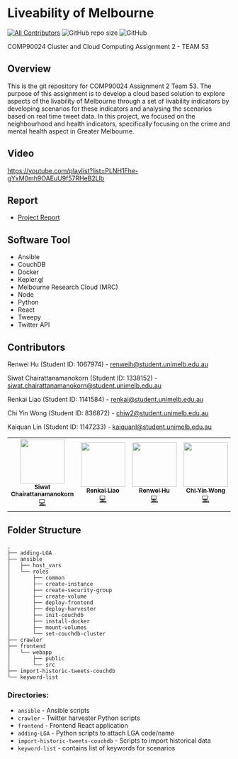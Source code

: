 # Liveability of Melbourne
[![All Contributors](https://img.shields.io/badge/all_contributors-5-orange.svg?style=flat-square)](#contributors-)
![GitHub repo size](https://img.shields.io/github/repo-size/jackson-hu1279/Livability-of-Melbourne)
![GitHub](https://img.shields.io/github/license/jackson-hu1279/Livability-of-Melbourne)


COMP90024 Cluster and Cloud Computing Assignment 2 - TEAM 53

 
## Overview
This is the git repository for COMP90024 Assignment 2 Team 53. The purpose of this assignment is to develop a cloud based solution to explore aspects of the livability of Melbourne through a set of livability indicators by developing scenarios for these indicators and analysing the scenarios based on real time tweet data. In this project, we focused on the neighbourhood and health indicators, specifically focusing on the crime and mental health aspect in Greater Melbourne. 

## Video
https://youtube.com/playlist?list=PLNH1Fhe-gYxM0mh9OAEuU9f57RHeB2Llb

## Report
- [Project Report](./CCC2022-Team53-Report.pdf)

## Software Tool
- Ansible
- CouchDB
- Docker
- Kepler.gl
- Melbourne Research Cloud (MRC)
- Node
- Python
- React 
- Tweepy
- Twitter API

## Contributors

Renwei Hu (Student ID: 1067974) - renweih@student.unimelb.edu.au

Siwat Chairattanamanokorn (Student ID: 1338152) - siwat.chairattanamanokorn@student.unimelb.edu.au

Renkai Liao (Student ID: 1141584) - renkai@student.unimelb.edu.au

Chi Yin Wong (Student ID: 836872) - chiw2@student.unimelb.edu.au

Kaiquan Lin (Student ID: 1147233) - kaiquanl@student.unimelb.edu.au

<!-- ALL-CONTRIBUTORS-LIST:START - Do not remove or modify this section -->
<!-- prettier-ignore-start -->
<!-- markdownlint-disable -->
<table>
  <tr>
    <td align="center"><a href="https://github.com/SiwatChairat"><img src="https://avatars.githubusercontent.com/u/48028669?v=4?s=100" width="100px;" alt=""/><br /><sub><b>Siwat Chairattanamanokorn</b></sub></a><br /><a href="https://github.com/jackson-hu1279/Livability-of-Melbourne/commits?author=SiwatChairat" title="Code">💻</a></td>
    <td align="center"><a href="https://github.com/kkiill"><img src="https://avatars.githubusercontent.com/u/44608285?v=4?s=100" width="100px;" alt=""/><br /><sub><b>Renkai Liao</b></sub></a><br /><a href="https://github.com/jackson-hu1279/Livability-of-Melbourne/commits?author=kkiill" title="Code">💻</a></td>
    <td align="center"><a href="https://github.com/jackson-hu1279"><img src="https://avatars.githubusercontent.com/u/68998854?v=4?s=100" width="100px;" alt=""/><br /><sub><b>Renwei Hu</b></sub></a><br /><a href="https://github.com/jackson-hu1279/Livability-of-Melbourne/commits?author=jackson-hu1279" title="Code">💻</a></td>
    <td align="center"><a href="https://github.com/chiwong97"><img src="https://avatars.githubusercontent.com/u/89626592?v=4?s=100" width="100px;" alt=""/><br /><sub><b>Chi Yin Wong</b></sub></a><br /><a href="https://github.com/jackson-hu1279/Livability-of-Melbourne/commits?author=chiwong97" title="Code">💻</a></td>
    <td align="center"><a href="https://github.com/Tianlalu233"><img src="https://avatars.githubusercontent.com/u/42634872?v=4?s=100" width="100px;" alt=""/><br /><sub><b>Kaiquan Lin</b></sub></a><br /><a href="https://github.com/jackson-hu1279/Livability-of-Melbourne/commits?author=Tianlalu233" title="Documentation">📖</a></td>
  </tr>
</table>

<!-- markdownlint-restore -->
<!-- prettier-ignore-end -->

<!-- ALL-CONTRIBUTORS-LIST:END -->

## Folder Structure
```
.
├── adding-LGA
├── ansible
│   ├── host_vars
│   └── roles
│       ├── common
│       ├── create-instance
│       ├── create-security-group
│       ├── create-volume
│       ├── deploy-frontend
│       ├── deploy-harvester
│       ├── init-couchdb
│       ├── install-docker
│       ├── mount-volumes
│       └── set-couchdb-cluster
├── crawler
├── frontend
│   └── webapp
│       ├── public
│       └── src
├── import-historic-tweets-couchdb
└── keyword-list
```
### Directories:
- `ansible` - Ansible scripts
- `crawler` - Twitter harvester Python scripts
- `frontend` - Frontend React application
- `adding-LGA` - Python scripts to attach LGA code/name
- `import-historic-tweets-couchdb` - Scripts to import historical data
- `keyword-list` - contains list of keywords for scenarios
